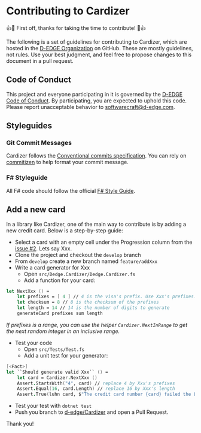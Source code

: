 # Contributing to Cardizer

:+1::tada: First off, thanks for taking the time to contribute! :tada::+1:

The following is a set of guidelines for contributing to Cardizer, which are hosted in the [D-EDGE Organization](https://github.com/d-edge) on GitHub. These are mostly guidelines, not rules. Use your best judgment, and feel free to propose changes to this document in a pull request.

## Code of Conduct

This project and everyone participating in it is governed by the [D-EDGE Code of Conduct](CODE_OF_CONDUCT.md). By participating, you are expected to uphold this code. Please report unacceptable behavior to [softwarecraft@d-edge.com](mailto:softwarecraft@d-edge.com).

## Styleguides

### Git Commit Messages

Cardizer follows the [Conventional commits specification](https://www.conventionalcommits.org/en/v1.0.0/). You can rely on [commitizen](https://commitizen-tools.github.io/commitizen/) to help format your commit message.

### F# Styleguide

All F# code should follow the official [F# Style Guide](https://docs.microsoft.com/en-us/dotnet/fsharp/style-guide/).

## Add a new card

In a library like Cardizer, one of the main way to contribute is by adding a new credit card. Below is a step-by-step guide:

- Select a card with an empty cell under the Progression column from the [issue #2](https://github.com/d-edge/Cardizer/issues/2). Lets say Xxx.
- Clone the project and checkout the `develop` branch
- From `develop` create a new branch named `feature/addXxx`
- Write a card generator for Xxx
  - Open `src/Dedge.Cardizer/Dedge.Cardizer.fs`
  - Add a function for your card:

```fsharp
let NextXxx () =
    let prefixes = [ 4 ] // 4 is the visa's prefix. Use Xxx's prefixes.
    let checksum = 8 // 8 is the checksum of the prefixes
    let length = 14 // 14 is the number of digits to generate 
    generateCard prefixes sum length
```

_If prefixes is a range, you can use the helper `Cardizer.NextInRange` to get the next random integer in an inclusive range._

- Test your code
  - Open `src/Tests/Test.fs`
  - Add a unit test for your generator:

```fsharp
[<Fact>]
let ``Should generate valid Xxx`` () =
    let card = Cardizer.NextXxx ()
    Assert.StartsWith("4", card) // replace 4 by Xxx's prefixes
    Assert.Equal(16, card.Length) // replace 16 by Xxx's length
    Assert.True(luhn card, $"The credit card number {card} failed the Luhn Check.")
```

- Test your test with `dotnet test`
- Push you branch to [d-edge/Cardizer](https://github.com/d-edge/Cardizer) and open a Pull Request.

Thank you!
